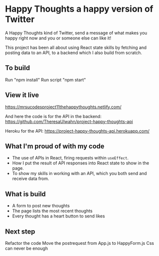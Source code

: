 # Happy Thoughts a happy version of Twitter 

A Happy Thoughts kind of Twitter, send a message of what makes you happy right now and you or someone else can like it!

This project has been all about using React state skills by fetching and posting data to an API, to a backend which I also build from scratch.

## To build

Run "npm install" 
Run script "npm start"

## View it live

https://mrsucodesproject11thehappythoughts.netlify.com/

And here the code is for the API in the backend: https://github.com/TheresaUlwahn/project-happy-thoughts-api

Heroku for the API: https://project-happy-thoughts-api.herokuapp.com/

## What I'm proud of with my code

* The use of APIs in React, firing requests within `useEffect`.
* How I put the result of API responses into React state to show in the page.
* To show my skills in working with an API, which you both send and receive data from.

## What is build

* A form to post new thoughts
* The page lists the most recent thoughts
* Every thought has a heart button to send likes

## Next step
Refactor the code
Move the postrequest from App.js to HappyForm.js
Css can never be enough 
